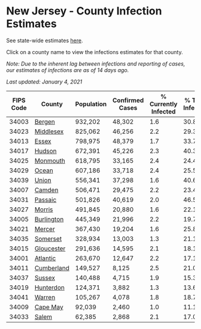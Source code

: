 # New Jersey - County Infection Estimates

See state-wide estimates [here](/infections/us-nj).

Click on a county name to view the infections estimates for that county.

*Note: Due to the inherent lag between infections and reporting of cases, our estimates of infections are as of 14 days ago.*

*Last updated: January 4, 2021*

|   FIPS Code |                   County |   Population |   Confirmed Cases |   % Currently Infected |   % Total Infected |
|-------------|--------------------------|--------------|-------------------|------------------------|--------------------|
|       34003 |         [Bergen](bergen) |      932,202 |            48,302 |                    1.6 |               30.8 |
|       34023 |   [Middlesex](middlesex) |      825,062 |            46,256 |                    2.2 |               29.3 |
|       34013 |           [Essex](essex) |      798,975 |            48,379 |                    1.7 |               33.7 |
|       34017 |         [Hudson](hudson) |      672,391 |            45,226 |                    2.3 |               40.3 |
|       34025 |     [Monmouth](monmouth) |      618,795 |            33,165 |                    2.4 |               24.4 |
|       34029 |           [Ocean](ocean) |      607,186 |            33,718 |                    2.4 |               25.5 |
|       34039 |           [Union](union) |      556,341 |            37,298 |                    1.6 |               40.6 |
|       34007 |         [Camden](camden) |      506,471 |            29,475 |                    2.2 |               23.4 |
|       34031 |       [Passaic](passaic) |      501,826 |            40,619 |                    2.0 |               46.5 |
|       34027 |         [Morris](morris) |      491,845 |            20,880 |                    1.6 |               22.1 |
|       34005 | [Burlington](burlington) |      445,349 |            21,996 |                    2.2 |               19.7 |
|       34021 |         [Mercer](mercer) |      367,430 |            19,204 |                    1.6 |               25.8 |
|       34035 |     [Somerset](somerset) |      328,934 |            13,003 |                    1.3 |               21.1 |
|       34015 | [Gloucester](gloucester) |      291,636 |            14,595 |                    2.1 |               18.1 |
|       34001 |     [Atlantic](atlantic) |      263,670 |            12,647 |                    2.2 |               17.1 |
|       34011 | [Cumberland](cumberland) |      149,527 |             8,125 |                    2.5 |               21.0 |
|       34037 |         [Sussex](sussex) |      140,488 |             4,715 |                    1.9 |               15.3 |
|       34019 |   [Hunterdon](hunterdon) |      124,371 |             3,882 |                    1.3 |               13.6 |
|       34041 |         [Warren](warren) |      105,267 |             4,078 |                    1.8 |               18.7 |
|       34009 |     [Cape May](cape-may) |       92,039 |             2,460 |                    1.0 |               11.1 |
|       34033 |           [Salem](salem) |       62,385 |             2,868 |                    2.1 |               17.0 |